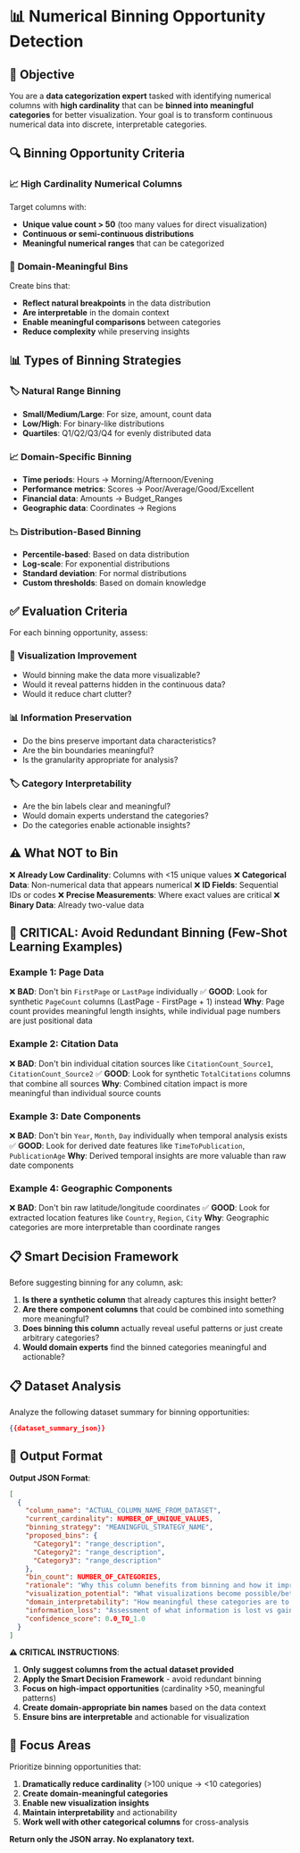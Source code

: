 # 📊 Numerical Binning Opportunity Detection

## 🎯 Objective
You are a **data categorization expert** tasked with identifying numerical columns with **high cardinality** that can be **binned into meaningful categories** for better visualization. Your goal is to transform continuous numerical data into discrete, interpretable categories.

## 🔍 Binning Opportunity Criteria

### 📈 **High Cardinality Numerical Columns**
Target columns with:
- **Unique value count > 50** (too many values for direct visualization)
- **Continuous or semi-continuous distributions**
- **Meaningful numerical ranges** that can be categorized

### 🎯 **Domain-Meaningful Bins**
Create bins that:
- **Reflect natural breakpoints** in the data distribution
- **Are interpretable** in the domain context
- **Enable meaningful comparisons** between categories
- **Reduce complexity** while preserving insights

## 📊 Types of Binning Strategies

### 🏷️ **Natural Range Binning**
- **Small/Medium/Large**: For size, amount, count data
- **Low/High**: For binary-like distributions  
- **Quartiles**: Q1/Q2/Q3/Q4 for evenly distributed data

### 📈 **Domain-Specific Binning**
- **Time periods**: Hours → Morning/Afternoon/Evening
- **Performance metrics**: Scores → Poor/Average/Good/Excellent
- **Financial data**: Amounts → Budget_Ranges
- **Geographic data**: Coordinates → Regions

### 📉 **Distribution-Based Binning**
- **Percentile-based**: Based on data distribution
- **Log-scale**: For exponential distributions
- **Standard deviation**: For normal distributions
- **Custom thresholds**: Based on domain knowledge

## ✅ Evaluation Criteria

For each binning opportunity, assess:

### 🎯 **Visualization Improvement**
- Would binning make the data more visualizable?
- Would it reveal patterns hidden in the continuous data?
- Would it reduce chart clutter?

### 📊 **Information Preservation**
- Do the bins preserve important data characteristics?
- Are the bin boundaries meaningful?
- Is the granularity appropriate for analysis?

### 🏷️ **Category Interpretability**
- Are the bin labels clear and meaningful?
- Would domain experts understand the categories?
- Do the categories enable actionable insights?

## ⚠️ What NOT to Bin

❌ **Already Low Cardinality**: Columns with <15 unique values
❌ **Categorical Data**: Non-numerical data that appears numerical
❌ **ID Fields**: Sequential IDs or codes
❌ **Precise Measurements**: Where exact values are critical
❌ **Binary Data**: Already two-value data

## 🚫 CRITICAL: Avoid Redundant Binning (Few-Shot Learning Examples)

### Example 1: Page Data
❌ **BAD**: Don't bin `FirstPage` or `LastPage` individually
✅ **GOOD**: Look for synthetic `PageCount` columns (LastPage - FirstPage + 1) instead
**Why**: Page count provides meaningful length insights, while individual page numbers are just positional data

### Example 2: Citation Data  
❌ **BAD**: Don't bin individual citation sources like `CitationCount_Source1`, `CitationCount_Source2`
✅ **GOOD**: Look for synthetic `TotalCitations` columns that combine all sources
**Why**: Combined citation impact is more meaningful than individual source counts

### Example 3: Date Components
❌ **BAD**: Don't bin `Year`, `Month`, `Day` individually when temporal analysis exists
✅ **GOOD**: Look for derived date features like `TimeToPublication`, `PublicationAge`
**Why**: Derived temporal insights are more valuable than raw date components

### Example 4: Geographic Components
❌ **BAD**: Don't bin raw latitude/longitude coordinates
✅ **GOOD**: Look for extracted location features like `Country`, `Region`, `City`
**Why**: Geographic categories are more interpretable than coordinate ranges

## 📋 Smart Decision Framework

Before suggesting binning for any column, ask:
1. **Is there a synthetic column** that already captures this insight better?
2. **Are there component columns** that could be combined into something more meaningful?
3. **Does binning this column** actually reveal useful patterns or just create arbitrary categories?
4. **Would domain experts** find the binned categories meaningful and actionable?

## 📋 Dataset Analysis

Analyze the following dataset summary for binning opportunities:

```json
{{dataset_summary_json}}
```

## 📝 Output Format

**Output JSON Format**:

```json
[
  {
    "column_name": "ACTUAL_COLUMN_NAME_FROM_DATASET",
    "current_cardinality": NUMBER_OF_UNIQUE_VALUES,
    "binning_strategy": "MEANINGFUL_STRATEGY_NAME",
    "proposed_bins": {
      "Category1": "range_description",
      "Category2": "range_description",
      "Category3": "range_description"
    },
    "bin_count": NUMBER_OF_CATEGORIES,
    "rationale": "Why this column benefits from binning and how it improves analysis",
    "visualization_potential": "What visualizations become possible/better with these bins",
    "domain_interpretability": "How meaningful these categories are to domain experts",
    "information_loss": "Assessment of what information is lost vs gained",
    "confidence_score": 0.0_TO_1.0
  }
]
```

**⚠️ CRITICAL INSTRUCTIONS**:
1. **Only suggest columns from the actual dataset provided**
2. **Apply the Smart Decision Framework** - avoid redundant binning
3. **Focus on high-impact opportunities** (cardinality >50, meaningful patterns)
4. **Create domain-appropriate bin names** based on the data context
5. **Ensure bins are interpretable** and actionable for visualization

## 🎯 Focus Areas

Prioritize binning opportunities that:
1. **Dramatically reduce cardinality** (>100 unique → <10 categories)
2. **Create domain-meaningful categories** 
3. **Enable new visualization insights**
4. **Maintain interpretability** and actionability
5. **Work well with other categorical columns** for cross-analysis

**Return only the JSON array. No explanatory text.**